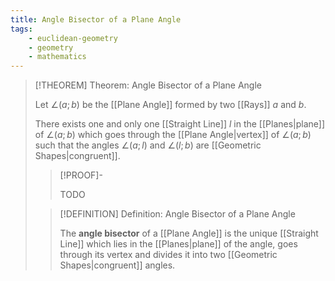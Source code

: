 ```yaml
---
title: Angle Bisector of a Plane Angle
tags:
    - euclidean-geometry
    - geometry
    - mathematics
---
```


>[!THEOREM] Theorem: Angle Bisector of a Plane Angle
>
>Let $\angle(a;b)$ be the [[Plane Angle]] formed by two [[Rays]] $a$ and $b$.
>
>There exists one and only one [[Straight Line]] $l$ in the [[Planes|plane]] of $\angle(a;b)$ which goes through the [[Plane Angle|vertex]] of $\angle(a;b)$ such that the angles $\angle(a; l)$ and $\angle (l; b)$ are [[Geometric Shapes|congruent]].
>
>>[!PROOF]-
>>
>>TODO
>>
>
>>[!DEFINITION] Definition: Angle Bisector of a Plane Angle
>>
>>The **angle bisector** of a [[Plane Angle]] is the unique [[Straight Line]] which lies in the [[Planes|plane]] of the angle, goes through its vertex and divides it into two [[Geometric Shapes|congruent]] angles.
>>
>
